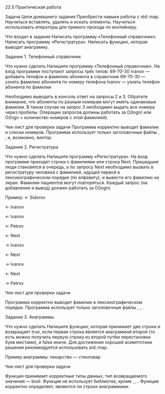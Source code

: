 22.5 Практическая работа

Задача
Цели домашнего задания
Приобрести навыки работы с std::map.
Научиться вставлять, удалять и искать элементы.
Научиться использовать итераторы для прямого прохода по контейнеру.

Что входит в задание
Написать программу «Телефонный справочник».
Написать программу «Регистратура».
Написать функцию, которая выводит анаграмму.


Задание 1. Телефонный справочник

Что нужно сделать
Напишите программу «Телефонный справочник».
На вход программе поступают запросы трёх типов:
69-70-30 Ivanov — добавить телефон и фамилию абонента в справочник
69-70-30 — узнать фамилию абонента по номеру телефона
Ivanov — узнать телефон абонента по фамилии

Необходимо выводить в консоль ответ на запросы 2 и 3. Обратите внимание, что абоненты по разным номерам 
могут иметь одинаковые фамилии. В таком случае на запрос 3 необходимо выдать все номера через пробелы.
Операции запросов должны работать за O(logn) или O(logn × количество номеров с этой фамилией).

Чек-лист для проверки задачи
Программа корректно выводит фамилии и списки номеров.
Программа использует только заголовочные файлы <iostream>, <string>, <map> и, возможно, вектор.


Задание 2. Регистратура

Что нужно сделать
Напишите программу «Регистратура».
На вход программе приходят строки с фамилиями или строка Next. Пришедшие люди становятся в очередь,
а по запросу Next необходимо вызвать в регистратуру человека с фамилией, идущей первой в лексикографическом
порядке (по алфавиту), и вывести его фамилию на экран. Фамилии пациентов могут повторяться.
Каждый запрос (на добавление и вывод) должен работать за O(logn).

Пример: 
← Sidorov

← Ivanov

← Ivanov

← Petrov

← Next

→ Ivanov

← Next

→ Ivanov

← Next

→ Petrov


Чек-лист для проверки задачи

Программа корректно выводит фамилии в лексикографическом порядке.
Программа использует только заголовочные файлы <iostream>, <string>, <map>.


Задание 3. Анаграммы

Что нужно сделать
Напишите функцию, которая принимает две строки и возвращает true, если первая строка является анаграммой
второй (то есть можно получить первую строку из второй путём перестановки букв местами), и false иначе.
Для достижения хорошей асимптотики решения рекомендуется использовать std::map.

Пример анаграммы: лекарство — стекловар



Чек-лист для проверки задачи

Функция принимает корректные типы данных, тип возвращаемого значения — bool.
Функция не использует библиотек, кроме <iostream>, <map>, <string>.
Функция корректно определяет, являются ли строки анаграммами.